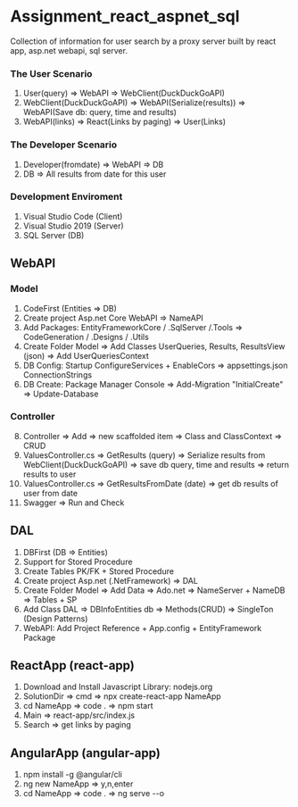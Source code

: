 # Assignment_react_aspnet_sql
Collection of information for user search by a proxy server built by react app, asp.net webapi, sql server.

### The User Scenario
1. User(query) => WebAPI => WebClient(DuckDuckGoAPI)
2. WebClient(DuckDuckGoAPI) => WebAPI(Serialize(results)) => WebAPI(Save db: query, time and results) 
3. WebAPI(links) => React(Links by paging) => User(Links)

### The Developer Scenario
1. Developer(fromdate) => WebAPI => DB
2. DB => All results from date for this user

### Development Enviroment
1. Visual Studio Code (Client)
2. Visual Studio 2019 (Server)
3. SQL Server (DB)

## WebAPI
### Model
1. CodeFirst (Entities => DB)
2. Create project Asp.net Core WebAPI => NameAPI
3. Add Packages: EntityFrameworkCore / .SqlServer /.Tools => CodeGeneration / .Designs / .Utils 
4. Create Folder Model => Add Classes UserQueries, Results, ResultsView (json) => Add UserQueriesContext
5. DB Config: Startup ConfigureServices + EnableCors => appsettings.json ConnectionStrings
6. DB Create: Package Manager Console => Add-Migration "InitialCreate" => Update-Database
### Controller
8. Controller => Add => new scaffolded item => Class and ClassContext => CRUD
9. ValuesController.cs => GetResults (query) => Serialize results from WebClient(DuckDuckGoAPI) => save db query, time and results => return results to user
10. ValuesController.cs => GetResultsFromDate (date) => get db results of user from date
11. Swagger => Run and Check

## DAL
1. DBFirst (DB => Entities)
1. Support for Stored Procedure
3. Create Tables PK/FK + Stored Procedure
4. Create project Asp.net (.NetFramework) => DAL
5. Create Folder Model => Add Data => Ado.net => NameServer + NameDB => Tables + SP
6. Add Class DAL => DBInfoEntities db => Methods(CRUD) => SingleTon (Design Patterns)
7. WebAPI: Add Project Reference + App.config + EntityFramework Package

## ReactApp (react-app)
1. Download and Install Javascript Library: nodejs.org
2. SolutionDir => cmd => npx create-react-app NameApp
3. cd NameApp => code . => npm start
4. Main => react-app/src/index.js
5. Search => get links by paging

## AngularApp (angular-app)
1. npm install -g @angular/cli
2. ng new NameApp => y,n,enter
3. cd NameApp => code . => ng serve --o
